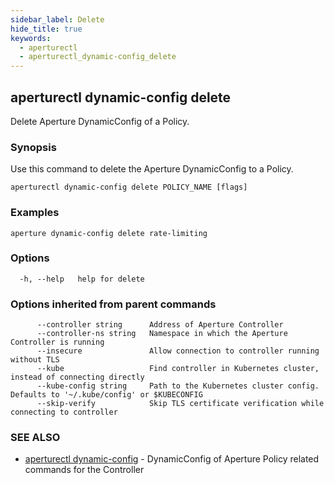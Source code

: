 ```yaml
---
sidebar_label: Delete
hide_title: true
keywords:
  - aperturectl
  - aperturectl_dynamic-config_delete
---
```


<!-- markdownlint-disable -->

## aperturectl dynamic-config delete

Delete Aperture DynamicConfig of a Policy.

### Synopsis

Use this command to delete the Aperture DynamicConfig to a Policy.

```
aperturectl dynamic-config delete POLICY_NAME [flags]
```

### Examples

```
aperture dynamic-config delete rate-limiting
```

### Options

```
  -h, --help   help for delete
```

### Options inherited from parent commands

```
      --controller string      Address of Aperture Controller
      --controller-ns string   Namespace in which the Aperture Controller is running
      --insecure               Allow connection to controller running without TLS
      --kube                   Find controller in Kubernetes cluster, instead of connecting directly
      --kube-config string     Path to the Kubernetes cluster config. Defaults to '~/.kube/config' or $KUBECONFIG
      --skip-verify            Skip TLS certificate verification while connecting to controller
```

### SEE ALSO

- [aperturectl dynamic-config](/reference/aperturectl/dynamic-config/dynamic-config.md) - DynamicConfig of Aperture Policy related commands for the Controller
